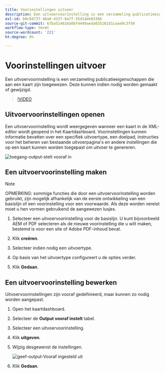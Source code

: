```yaml
---
title: Voorinstellingen uitvoer
description: Een uitvoervoorinstelling is een verzameling publicatieeigenschappen die aan een kaart zijn toegewezen
exl-id: b0c64737-48a0-4337-8a7f-35d1deb03366
source-git-commit: 67ba514616a0bf4449aeda035161d1caae0c3f50
workflow-type: tm+mt
source-wordcount: '221'
ht-degree: 0%

---
```


# Voorinstellingen uitvoer

Een uitvoervoorinstelling is een verzameling publicatieeigenschappen die aan een kaart zijn toegewezen. Deze kunnen indien nodig worden gemaakt of gewijzigd.

>[!VIDEO](https://video.tv.adobe.com/v/338989?quality=12&learn=on)

## Uitvoervoorinstellingen openen

Een uitvoervoorinstelling wordt weergegeven wanneer een kaart in de XML-editor wordt geopend in het Kaartdashboard. Voorinstellingen kunnen informatie bevatten over een specifiek uitvoertype, een doelpad, instructies voor het beheren van bestaande uitvoerpagina&#39;s en andere instellingen die op een kaart kunnen worden toegepast om uitvoer te genereren.

![ toegang-output-stelt vooraf in ](images/access-output-presets.png)

## Een uitvoervoorinstelling maken

>[!NOTE]
>
>OPMERKING: sommige functies die door een uitvoervoorinstelling worden gebruikt, zijn mogelijk afhankelijk van de eerste ontwikkeling van een basislijn of een voorinstelling voor een voorwaarde. Als deze worden vereist moet u hen vormen gebruikend de aangewezen lusjes.

1. Selecteer een uitvoervoorinstelling voor de basislijn. U kunt bijvoorbeeld AEM of PDF selecteren als de nieuwe voorinstelling die u wilt maken, bestemd is voor een site of Adobe PDF-inhoud bevat.

1. Klik **creëren**.

1. Selecteer indien nodig een uitvoertype.

1. Op basis van het uitvoertype configureert u de opties verder.

1. Klik **Gedaan**.

## Een uitvoervoorinstelling bewerken

Uitvoervoorinstellingen zijn vooraf gedefinieerd, maar kunnen zo nodig worden aangepast.

1. Open het kaartdashboard.

1. Selecteer de **Output vooraf instelt** tabel.

1. Selecteer een uitvoervoorinstelling.

1. Klik **uitgeven**.

1. Wijzig desgewenst de instellingen.

   ![ geef-output-Vooraf ingesteld ](images/edit-output-preset.png) uit

1. Klik **Gedaan**.
